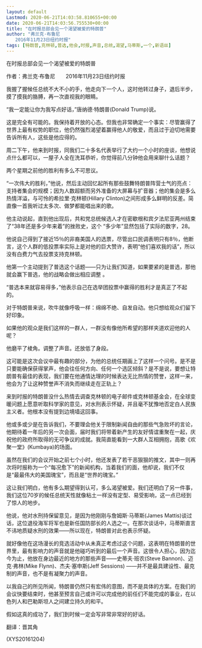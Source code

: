 ```yaml
---
layout: default
Lastmod: 2020-06-21T14:03:58.810655+00:00
date: 2020-06-21T14:03:56.755530+00:00
title: "在时报总部会见一个渴望被爱的特朗普"
author: "弗兰克·布鲁尼
　　2016年11月23日纽约时报"
tags: [特朗普,克林顿,普选,他会,时报,声音,总统,渴望,马蒂斯,一个,新语丝]
---
```


在时报总部会见一个渴望被爱的特朗普

作者：弗兰克·布鲁尼　　2016年11月23日纽约时报

我握了握候任总统不大不小的手，他走向下一个人，这时他转过身子，退后半步，摸了摸我的胳膊，再一次直视我的眼睛。

“我一定能让你为我写点好话，”唐纳德·特朗普(Donald Trump)说。

这是完全有可能的。我保持着开放的心态。但我也非常确定一个事实：尽管赢得了世界上最有权势的职位，他仍然强烈渴望着赢得他人的敬爱，而且过于迫切地需要告诉所有人，这些是他应得的。

周二下午，他来到时报，同我们二十多名代表举行了大约一个小时的座谈，他想说点什么都可以，一屋子人全在洗耳恭听，你觉得前八分钟他会用来聊什么话题？

两个星期之前他的胜利有多么不可思议。

“一次伟大的胜利，”他说，然后主动回忆起所有那些鼓舞特朗普阵营士气的亮点：支持者集会的规模；因为人数超额而另外准备的大屏幕与扩音器；他的集会是多么热情洋溢，与可怜的希拉里·克林顿(Hillary Clinton)之间形成多么鲜明的反差。简直像一首我听过太多次、做梦都能唱出来的歌。

他主动说起，直到他出现后，共和党总统候选人才在密歇根和宾夕法尼亚两州结束了“38年还是多少年来着”的挫败史，这个 “多少年”显然包括了实际的数字，28。

他说自己得到了接近15％的非裔美国人的选票，尽管出口民调表明只有8％，他断言，这个人群的低投票率实际上是对他的巨大赞许，表明“他们喜欢我的话”，所以没有白费力气去投票支持克林顿。

他第一个主动提到了普选这个话题――只为让我们知道，如果要紧的是普选，那他就会赢下普选，他的战略会做出相应调整 。

“普选本来就容易得多，”他表示自己在选举团投票中赢得的胜利才是真正了不起的。

对于特朗普来说，吹牛就像呼吸一样：绵绵不绝、自发自动。他只想给观众们留下好印象。

如果他的观众是我们这样的一群人，一群没有像他所希望的那样夹道欢迎他的人呢？

他磨平了棱角。调整了声音。还放低了身段。

这可能是这次会议中最有趣的部分，为他的总统任期画上了这样一个问号。是不是只要能确保获得掌声，他会往任何方向、任何一个选区倾斜？是不是说，要想让特朗普有最佳的表现，我们要在他通情达理的时候表达无比热情的赞誉，这样一来，他会为了让这种赞誉声不消失而继续走在正轨上？

来到时报的特朗普没什么热情去调查克林顿的电子邮件或克林顿基金会，在全球变暖问题上愿意听取科学家的意见，对水刑表示怀疑，并且毫不犹豫地否定白人民族主义者。他根本没有提到边境墙这回事。

他或多或少是在告诉我们，不要理会他关于限制新闻自由的那些气急败坏的言论，他期待着一年后的另一次会面，届时我们将带着新产生的友好情谊重聚在一起，庆祝他的政府所取得的无可争议的成就。我简直能看到一大群人互相拥抱，高歌《欢聚一堂》(Kumbaya)的场面。

虽然在我们的会议开始之前七个小时，他还发表了若干恶狠狠的推文，其中一则再次将时报称为一个“每况愈下”的新闻机构，当着我们的面，他却说，我们不仅是“最最伟大的美国瑰宝”，而且是“世界的瑰宝。”

这让我们明白，他有多么期望得到认可，多么渴望被爱。我们还明白了另一件事，我们这位70岁的候任总统天性就像粘土一样没有定型、易受影响，这一点已经到了惊人的地步。

他说，他对水刑持保留意见，是因为他刚刚与詹姆斯·马蒂斯(James Mattis)谈过话，这位退役海军将军也是新任国防部长的人选之一。在那次谈话中，马蒂斯直言不讳地质疑水刑的效果——所以现在，特朗普对此也表示怀疑。

就好像他在这场漫长的竞选活动中从未真正考虑过这个问题，这表明在特朗普的世界里，最有影响力的声音就是他碰巧听到的最后一个声音。这很令人担心，因为迄今为止，他放在身边最近的地方的那些声音――史蒂夫·班农(Steve Bannon)、迈克·弗林(Mike Flynn)、杰夫·塞申斯(Jeff Sessions) ——并不是最具建设性、最克制的声音，也不是有凝聚力的声音。

以我自己的所见所闻，特朗普仍然只有宏伟的意图，而不是具体的方案。在我们的会议快要结束时，他甚至预言自己或许可以完成他的前任们不能完成的事业，在以色列人和巴勒斯坦人之间建立持久的和平。

假如这真的成功了，我们到时候一定会写非常非常好的好话。

翻译：晋其角

(XYS20161204)

